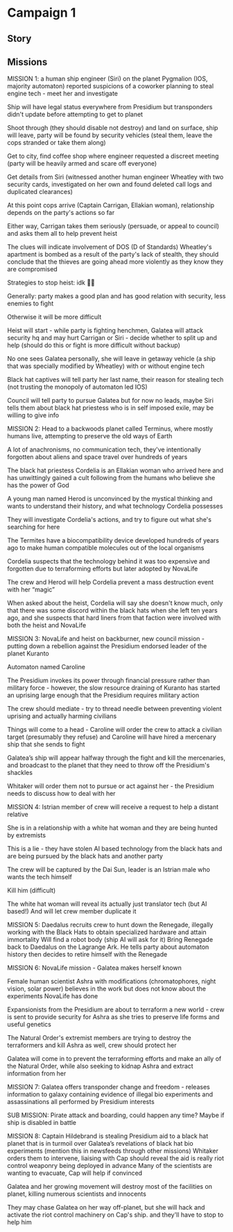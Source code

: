 # Campaign 1 

## Story

## Missions

MISSION 1: a human ship engineer (Siri) on the planet Pygmalion (IOS, majority automaton) reported suspicions of a coworker planning to steal engine tech - meet her and investigate

Ship will have legal status everywhere from Presidium but transponders didn't update before attempting to get to planet

Shoot through (they should disable not destroy) and land on surface, ship will leave, party will be found by security vehicles (steal them, leave the cops stranded or take them along)

Get to city, find coffee shop where engineer requested a discreet meeting (party will be heavily armed and scare off everyone)

Get details from Siri (witnessed another human engineer Wheatley with two security cards, investigated on her own and found deleted call logs and duplicated clearances)

At this point cops arrive (Captain Carrigan, Ellakian woman), relationship depends on the party's actions so far

Either way, Carrigan takes them seriously (persuade, or appeal to council) and asks them all to help prevent heist

The clues will indicate involvement of DOS (D of Standards) Wheatley's apartment is bombed as a result of the party's lack of stealth, they should conclude that the thieves are going ahead more violently as they know they are compromised

Strategies to stop heist: idk 🤷‍♂️ 

Generally: party makes a good plan and has good relation with security, less enemies to fight

Otherwise it will be more difficult

Heist will start - while party is fighting henchmen, Galatea will attack security hq and may hurt Carrigan or Siri - decide whether to split up and help (should do this or fight is more difficult without backup)

No one sees Galatea personally, she will leave in getaway vehicle (a ship that was specially modified by Wheatley) with or without engine tech

Black hat captives will tell party her last name, their reason for stealing tech (not trusting the monopoly of automaton led IOS)

Council will tell party to pursue Galatea but for now no leads, maybe Siri tells them about black hat priestess who is in self imposed exile, may be willing to give info


MISSION 2: Head to a backwoods planet called Terminus, where mostly humans live, attempting to preserve the old ways of Earth

A lot of anachronisms, no communication tech, they've intentionally forgotten about aliens and space travel over hundreds of years

The black hat priestess Cordelia is an Ellakian woman who arrived here and has unwittingly gained a cult following from the humans who believe she has the power of God

A young man named Herod is unconvinced by the mystical thinking and wants to understand their history, and what technology Cordelia possesses

They will investigate Cordelia's actions, and try to figure out what she's searching for here

The Termites have a biocompatibility device developed hundreds of years ago to make human compatible molecules out of the local organisms

Cordelia suspects that the technology behind it was too expensive and forgotten due to terraforming efforts but later adopted by NovaLife

The crew and Herod will help Cordelia prevent a mass destruction event with her “magic”

When asked about the heist, Cordelia will say she doesn't know much, only that there was some discord within the black hats when she left ten years ago, and she suspects that hard liners from that faction were involved with both the heist and NovaLife

MISSION 3: NovaLife and heist on backburner, new council mission - putting down a rebellion against the Presidium endorsed leader of the planet Kuranto

Automaton named Caroline

The Presidium invokes its power through financial pressure rather than military force - however, the slow resource draining of Kuranto has started an uprising large enough that the Presidium requires military action

The crew should mediate - try to thread needle between preventing violent uprising and actually harming civilians

Things will come to a head - Caroline will order the crew to attack a civilian target (presumably they refuse) and Caroline will have hired a mercenary ship that she sends to fight

Galatea’s ship will appear halfway through the fight and kill the mercenaries, and broadcast to the planet that they need to throw off the Presidium's shackles

Whitaker will order them not to pursue or act against her - the Presidium needs to discuss how to deal with her

MISSION 4: Istrian member of crew will receive a request to help a distant relative

She is in a relationship with a white hat woman and they are being hunted by extremists

This is a lie - they have stolen AI based technology from the black hats and are being pursued by the black hats and another party

The crew will be captured by the Dai Sun, leader is an Istrian male who wants the tech himself

Kill him (difficult)

The white hat woman will reveal its actually just translator tech (but AI based!) And will let crew member duplicate it

MISSION 5: Daedalus recruits crew to hunt down the Renegade, illegally working with the Black Hats to obtain specialized hardware and attain immortality
Will find a robot body (ship AI will ask for it)
Bring Renegade back to Daedalus on the Lagrange Ark. He tells party about automaton history then decides to retire himself with the Renegade

MISSION 6: NovaLife mission - Galatea makes herself known

Female human scientist Ashra with modifications (chromatophores, night vision, solar power) believes in the work but does not know about the experiments NovaLife has done

Expansionists from the Presidium are about to terraform a new world - crew is sent to provide security for Ashra as she tries to preserve life forms and useful genetics

The Natural Order's extremist members are trying to destroy the terraformers and kill Ashra as well, crew should protect her

Galatea will come in to prevent the terraforming efforts and make an ally of the Natural Order, while also seeking to kidnap Ashra and extract information from her


MISSION 7: Galatea offers transponder change and freedom - releases information to galaxy containing evidence of illegal bio experiments and assassinations all performed by Presidium interests

SUB MISSION: Pirate attack and boarding, could happen any time? Maybe if ship is disabled in battle

MISSION 8: Captain Hildebrand is stealing Presidium aid to a black hat planet that is in turmoil over Galatea’s revelations of black hat bio experiments (mention this in newsfeeds through other missions)
Whitaker orders them to intervene, liaising with Cap should reveal the aid is really riot control weaponry being deployed in advance
Many of the scientists are wanting to evacuate, Cap will help if convinced

Galatea and her growing movement will destroy most of the facilities on planet, killing numerous scientists and innocents

They may chase Galatea on her way off-planet, but she will hack and activate the riot control machinery on Cap's ship. and they'll have to stop to help him



